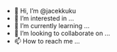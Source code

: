 - 👋 Hi, I’m @jacekkuku
- 👀 I’m interested in ...
- 🌱 I’m currently learning ...
- 💞️ I’m looking to collaborate on ...
- 📫 How to reach me ...

<!---
jacekkuku/jacekkuku is a ✨ special ✨ repository because its `README.md` (this file) appears on your GitHub profile.
You can click the Preview link to take a look at your changes.
--->

